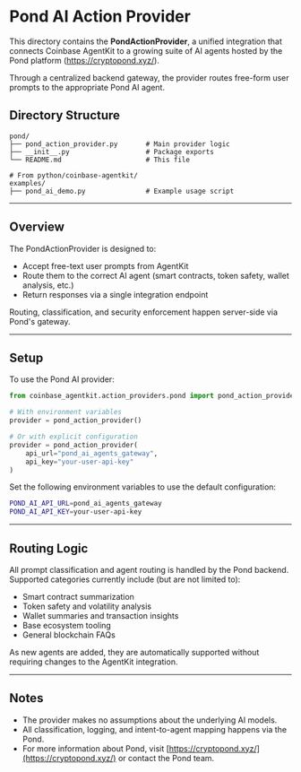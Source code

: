 # Pond AI Action Provider

This directory contains the **PondActionProvider**, a unified integration that connects Coinbase AgentKit to a growing suite of AI agents hosted by the Pond platform (https://cryptopond.xyz/).

Through a centralized backend gateway, the provider routes free-form user prompts to the appropriate Pond AI agent.

## Directory Structure

```
pond/
├── pond_action_provider.py       # Main provider logic
├── __init__.py                   # Package exports
└── README.md                     # This file

# From python/coinbase-agentkit/
examples/
├── pond_ai_demo.py               # Example usage script
```

---

## Overview

The PondActionProvider is designed to:

- Accept free-text user prompts from AgentKit
- Route them to the correct AI agent (smart contracts, token safety, wallet analysis, etc.)
- Return responses via a single integration endpoint

Routing, classification, and security enforcement happen server-side via Pond's gateway.

---

## Setup

To use the Pond AI provider:

```python
from coinbase_agentkit.action_providers.pond import pond_action_provider

# With environment variables
provider = pond_action_provider()

# Or with explicit configuration
provider = pond_action_provider(
    api_url="pond_ai_agents_gateway",
    api_key="your-user-api-key"
)
```

Set the following environment variables to use the default configuration:

```bash
POND_AI_API_URL=pond_ai_agents_gateway
POND_AI_API_KEY=your-user-api-key
```

---

## Routing Logic

All prompt classification and agent routing is handled by the Pond backend.  
Supported categories currently include (but are not limited to):

- Smart contract summarization
- Token safety and volatility analysis
- Wallet summaries and transaction insights
- Base ecosystem tooling
- General blockchain FAQs

As new agents are added, they are automatically supported without requiring changes to the AgentKit integration.

---

## Notes

- The provider makes no assumptions about the underlying AI models.
- All classification, logging, and intent-to-agent mapping happens via the Pond.
- For more information about Pond, visit [https://cryptopond.xyz/](https://cryptopond.xyz/) or contact the Pond team.
